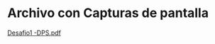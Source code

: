 <h1>Archivo con Capturas de pantalla</h1>

[Desafio1 -DPS.pdf](https://github.com/user-attachments/files/16405815/Desafio1.-DPS.pdf)
